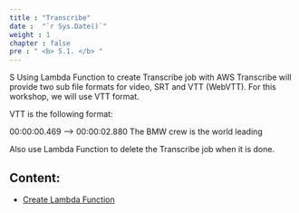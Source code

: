 ```yaml
---
title : "Transcribe"
date :  "`r Sys.Date()`" 
weight : 1 
chapter : false
pre : " <b> 5.1. </b> "
---
```

S
Using Lambda Function to create Transcribe job with AWS Transcribe will provide two sub file formats for video, SRT and VTT (WebVTT). For this workshop, we will use VTT format.

VTT is the following format:

00:00:00.469 --> 00:00:02.880
The BMW crew is the world leading

Also use Lambda Function to delete the Transcribe job when it is done.

## Content:

- [Create Lambda Function](./5.1-Lambda-Transc/)